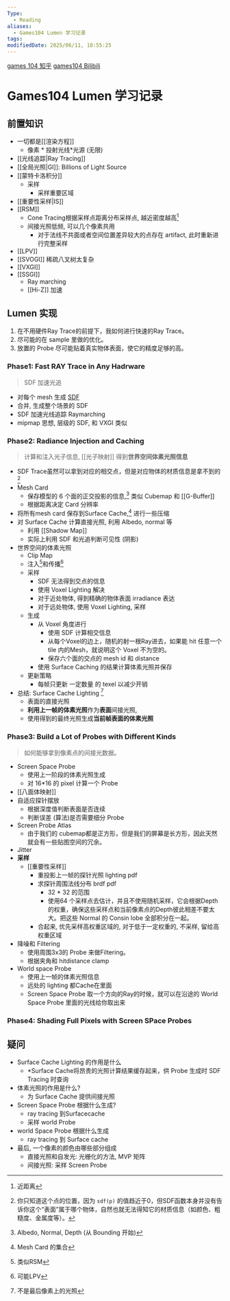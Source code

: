 ```yaml
---
Type:
  - Reading
aliases:
  - Games104 Lumen 学习记录
tags: 
modifiedDate: 2025/06/11, 18:55:25
---
```

[games 104 知乎](https://zhuanlan.zhihu.com/p/643337359)
[games104 Bilibili](https://www.bilibili.com/video/BV1Ya411g7Th)

# Games104 Lumen 学习记录

## 前置知识

- 一切都是[[渲染方程]]
    - 像素 \* 投射光线\*光源 (无限)
- [[光线追踪|Ray Tracing]]
- [[全局光照|GI]]: Billions of Light Source
- [[蒙特卡洛积分]]
    - 采样
        - 采样重要区域
- [[重要性采样|IS]]
- [[RSM]]
    - Cone Tracing根据采样点距离分布采样点, 越近密度越高[^1]
    - 间接光照低频, 可以几个像素共用
        - 对于法线不共面或者空间位置差异较大的点存在 artifact, 此时重新进行完整采样
- [[LPV]]
- [[SVOGI]] 稀疏八叉树太复杂
- [[VXGI]]
- [[SSGI]]
    -  Ray marching
    - [[Hi-Z]] 加速

## Lumen 实现

1. 在不用硬件Ray Trace的前提下，我如何进行快速的Ray Trace。
2. 尽可能的在 sample 里做的优化。
3. 放置的 Probe 尽可能贴着真实物体表面，使它的精度足够的高。

### Phase1: Fast RAY Trace in Any Hadrware

> SDF 加速光追

- 对每个 mesh 生成 [SDF](SDF.md)
- 合并, 生成整个场景的 SDF
- SDF 加速光线追踪 Raymarching
- mipmap 思想, 层级的 SDF, 和 VXGI 类似

### Phase2: Radiance Injection and Caching

> 计算和注入光子信息, [[光子映射]]
> 得到**世界空间体素光照信息**

- SDF Trace虽然可以拿到对应的相交点，但是对应物体的材质信息是拿不到的[^2]
- Mesh Card
    - 保存模型的 6 个面的正交投影的信息,[^3] 类似 Cubemap 和 [[G-Buffer]]
    - 根据距离决定 Card 分辨率
- 将所有mesh card 保存到Surface Cache,[^4] 进行一些压缩
- 对 Surface Cache 计算直接光照, 利用 Albedo, normal 等
    - 利用 [[Shadow Map]]
    - 实际上利用 SDF 和光追判断可见性 (阴影)
- 世界空间的体素光照
    - Clip Map
    - 注入[^5]和传播[^6]
    - 采样
        - SDF 无法得到交点的信息
        - 使用 Voxel Lighting 解决
        - 对于近处物体, 得到精确的物体表面 irradiance 表达
        - 对于远处物体, 使用 Voxel Lighting, 采样
    - 生成
        - 从 Voxel 角度进行
            - 使用 SDF 计算相交信息
            - 从每个Voxel的边上，随机的射一根Ray进去，如果能 hit 任意一个 tile 内的Mesh，就说明这个 Voxel 不为空的。
            - 保存六个面的交点的 mesh id 和 distance
        - 使用 Surface Caching 的结果计算体素光照并保存
    - 更新策略
        - 每帧只更新 一定数量 的 texel 以减少开销
- 总结: Surface Cache Lighting [^7]
    - 表面的直接光照
    - **利用上一帧的体素光照**作为**表面**间接光照, 
    - 使用得到的最终光照生成**当前帧表面的体素光照**

### Phase3: Build a Lot of Probes with **Different Kinds**

> 如何能够拿到像素点的间接光数据。

- Screen Space Probe
    - 使用上一阶段的体素光照生成
    - 对 16\*16 的 pixel 计算一个 Probe
- [[八面体映射]]
- 自适应探针摆放
    - 根据深度值判断表面是否连续
    - 判断误差 (算法)是否需要细分 Probe
- Screen Probe Atlas
    - 由于我们的 cubemap都是正方形，但是我们的屏幕是长方形，因此天然就会有一些贴图空间的冗余。
- Jitter
- **采样**
    - [[重要性采样]]
        - 重投影上一帧的探针光照 lighting pdf
        - 求探针周围法线分布 brdf  pdf
            - 32 \* 32 的范围
            - 使用64 个采样点去估计，并且不使用随机采样，它会根据Depth的权重，确保这些采样点和当前像素点的Depth彼此相差不要太大。把这些 Normal 的 Consin lobe 全部积分在一起。
        - 合起来, 优先采样高权重区域的, 对于低于一定权重的, 不采样, 留给高权重区域
- 降噪和 Filtering
    - 使用周围3x3的 Probe 来做Filtering。
    - 根据夹角和 hitdistance clamp
- World space Probe
    - 使用上一帧的体素光照信息
    - 远处的 lighting 都Cache在里面
    - Screen Space Probe 取一个方向的Ray的时候，就可以在沿途的 World Space Probe 里面的光线给你取出来

### Phase4: Shading Full Pixels with Screen SPace Probes

## 疑问

- Surface Cache Lighting 的作用是什么
    - *Surface Cache将昂贵的光照计算结果缓存起来，供 Probe 生成时 SDF Tracing 时查询
- 体素光照的作用是什么?
    - 为 Surface Cache 提供间接光照
- Screen Space Probe 根据什么生成?
    - ray tracing 到Surfacecache
    - 采样 world Probe
- world Space Probe 根据什么生成
    - ray tracing 到 Surface cache
- 最后, 一个像素的颜色由哪些部分组成
    - 直接光照和自发光: 光栅化的方法, MVP 矩阵
    - 间接光照: 采样 Screen Probe

[^1]: 近距离
[^2]: 你只知道这个点的位置，因为 `sdf(p)` 的值趋近于0，但SDF函数本身并没有告诉你这个“表面”属于哪个物体，自然也就无法得知它的材质信息（如颜色、粗糙度、金属度等）。
[^3]: Albedo, Normal, Depth (从 Bounding 开始)
[^4]: Mesh Card 的集合
[^5]: 类似RSM
[^6]: 可能LPV
[^7]: 不是最后像素上的光照

